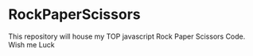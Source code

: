 # RockPaperScissors
This repository will house my TOP javascript Rock Paper Scissors Code. Wish me Luck 
